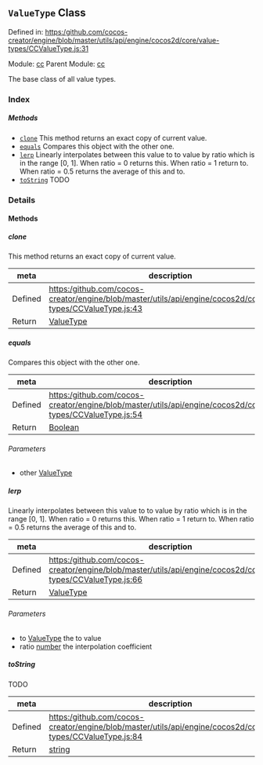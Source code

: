 ## `ValueType` Class


Defined in: [https:/github.com/cocos-creator/engine/blob/master/utils/api/engine/cocos2d/core/value-types/CCValueType.js:31](https:/github.com/cocos-creator/engine/blob/master/utils/api/engine/cocos2d/core/value-types/CCValueType.js#L31)

Module: [cc](../modules/cc.md)
Parent Module: [cc](../modules/cc.md)




The base class of all value types.

### Index



##### Methods

  - [`clone`](#clone) This method returns an exact copy of current value.
  - [`equals`](#equals) Compares this object with the other one.
  - [`lerp`](#lerp) Linearly interpolates between this value to to value by ratio which is in the range [0, 1].
When ratio = 0 returns this. When ratio = 1 return to. When ratio = 0.5 returns the average of this and to.
  - [`toString`](#tostring) TODO



### Details




<!-- Method Block -->
#### Methods


##### clone

This method returns an exact copy of current value.

| meta | description |
|------|-------------|
| Defined | [https:/github.com/cocos-creator/engine/blob/master/utils/api/engine/cocos2d/core/value-types/CCValueType.js:43](https:/github.com/cocos-creator/engine/blob/master/utils/api/engine/cocos2d/core/value-types/CCValueType.js#L43) |
| Return 		 | <a href="../classes/ValueType.html" class="crosslink">ValueType</a> 



##### equals

Compares this object with the other one.

| meta | description |
|------|-------------|
| Defined | [https:/github.com/cocos-creator/engine/blob/master/utils/api/engine/cocos2d/core/value-types/CCValueType.js:54](https:/github.com/cocos-creator/engine/blob/master/utils/api/engine/cocos2d/core/value-types/CCValueType.js#L54) |
| Return 		 | <a href="https://developer.mozilla.org/en/JavaScript/Reference/Global_Objects/Boolean" class="crosslink external" target="_blank">Boolean</a> 

###### Parameters
- other <a href="../classes/ValueType.html" class="crosslink">ValueType</a>  


##### lerp

Linearly interpolates between this value to to value by ratio which is in the range [0, 1].
When ratio = 0 returns this. When ratio = 1 return to. When ratio = 0.5 returns the average of this and to.

| meta | description |
|------|-------------|
| Defined | [https:/github.com/cocos-creator/engine/blob/master/utils/api/engine/cocos2d/core/value-types/CCValueType.js:66](https:/github.com/cocos-creator/engine/blob/master/utils/api/engine/cocos2d/core/value-types/CCValueType.js#L66) |
| Return 		 | <a href="../classes/ValueType.html" class="crosslink">ValueType</a> 

###### Parameters
- to <a href="../classes/ValueType.html" class="crosslink">ValueType</a> the to value
- ratio <a href="https://developer.mozilla.org/en/JavaScript/Reference/Global_Objects/Number" class="crosslink external" target="_blank">number</a> the interpolation coefficient


##### toString

TODO

| meta | description |
|------|-------------|
| Defined | [https:/github.com/cocos-creator/engine/blob/master/utils/api/engine/cocos2d/core/value-types/CCValueType.js:84](https:/github.com/cocos-creator/engine/blob/master/utils/api/engine/cocos2d/core/value-types/CCValueType.js#L84) |
| Return 		 | <a href="https://developer.mozilla.org/en/JavaScript/Reference/Global_Objects/String" class="crosslink external" target="_blank">string</a> 





